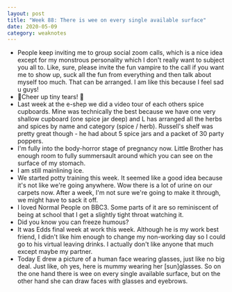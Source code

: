 ```yaml
---
layout: post
title: "Week 88: There is wee on every single available surface"
date: 2020-05-09
category: weaknotes
---
```

* People keep inviting me to group social zoom calls, which is a nice idea except for my monstrous personality which I don't really want to subject you all to. Like, sure, please invite the fun vampire to the call if you want me to show up, suck all the fun from everything and then talk about myself too much. That can be arranged. I am like this because I feel sad u guys!
* 🎻Cheer up tiny tears! 🎻
* Last week at the e-shep we did a video tour of each others spice cupboards. Mine was technically the best because we have one very shallow cupboard (one spice jar deep) and L has arranged all the herbs and spices by name and category (spice / herb). Russell's shelf was pretty great though - he had about 5 spice jars and a packet of 30 party poppers.
* I'm fully into the body-horror stage of pregnancy now. Little Brother has enough room to fully summersault around which you can see on the surface of my stomach.
* I am still mainlining ice.
* We started potty training this week. It seemed like a good idea because it's not like we're going anywhere. Wow there is a lot of urine on our carpets now. After a week, I'm not sure we're going to make it through, we might have to sack it off.
* I loved Normal People on BBC3. Some parts of it are so reminiscent of being at school that I get a slightly tight throat watching it.
* Did you know you can freeze humous?
* It was Edds final week at work this week. Although he is my work best friend, I didn't like him enough to change my non-working day so I could go to his virtual leaving drinks. I actually don't like anyone that much except maybe my partner.
* Today E drew a picture of a human face wearing glasses, just like no big deal. Just like, oh yes, here is mummy wearing her [sun]glasses. So on the one hand there is wee on every single available surface, but on the other hand she can draw faces with glasses and eyebrows.
